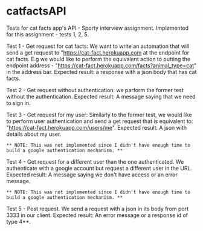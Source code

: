 # catfactsAPI
Tests for cat facts app's API - Sporty interview assignment.
Implemented for this assignment - tests 1, 2, 5.

Test 1 - Get request for cat facts:
    We want to write an automation that will send a get request to 
    "https://cat-fact.herokuapp.com at the endpoint for cat facts. E.g 
    we would like to perform the equivalent action to putting the endpoint
    address - "https://cat-fact.herokuapp.com/facts?animal_type=cat"
    in the address bar.
    Expected result: a response with a json body that has cat facts.

Test 2 - Get request without authentication:
    we parform the former test without the authentication. 
    Expected result: A message saying that we need to sign in.

Test 3 - Get request for my user:
    Similarly to the former test, we would like to perform user 
    authentication and send a get request that is equivalent to:
    "https://cat-fact.herokuapp.com/users/me".
    Expected result: A json with details about my user.

    ** NOTE: This was not implemented since I didn't have enough time to
    build a google authentication mechanism. **

Test 4 - Get request for a different user than the one authenticated.
    We authenticate with a google account but request a different user
    in the URL.
    Expected result: A message saying we don't have access or an error
    message.

    ** NOTE: This was not implemented since I didn't have enough time to
    build a google authentication mechanism. **

Test 5 - Post request.
    We send a request with a json in its body from port 3333 in our
    client.
    Expected result: An error message or a response id of type 4**.